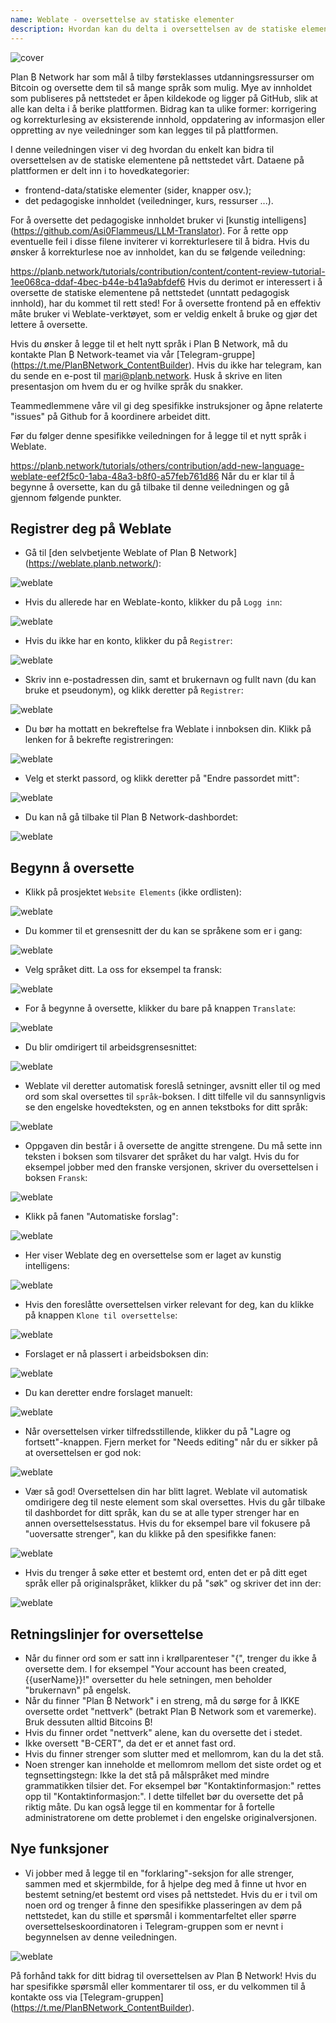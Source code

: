 ```yaml
---
name: Weblate - oversettelse av statiske elementer
description: Hvordan kan du delta i oversettelsen av de statiske elementene på planb.network?
---
```

![cover](assets/cover.webp)

Plan ₿ Network har som mål å tilby førsteklasses utdanningsressurser om Bitcoin og oversette dem til så mange språk som mulig. Mye av innholdet som publiseres på nettstedet er åpen kildekode og ligger på GitHub, slik at alle kan delta i å berike plattformen. Bidrag kan ta ulike former: korrigering og korrekturlesing av eksisterende innhold, oppdatering av informasjon eller oppretting av nye veiledninger som kan legges til på plattformen.

I denne veiledningen viser vi deg hvordan du enkelt kan bidra til oversettelsen av de statiske elementene på nettstedet vårt. Dataene på plattformen er delt inn i to hovedkategorier:


- frontend-data/statiske elementer (sider, knapper osv.);
- det pedagogiske innholdet (veiledninger, kurs, ressurser ...).

For å oversette det pedagogiske innholdet bruker vi [kunstig intelligens] (https://github.com/Asi0Flammeus/LLM-Translator). For å rette opp eventuelle feil i disse filene inviterer vi korrekturlesere til å bidra. Hvis du ønsker å korrekturlese noe av innholdet, kan du se følgende veiledning:

https://planb.network/tutorials/contribution/content/content-review-tutorial-1ee068ca-ddaf-4bec-b44e-b41a9abfdef6
Hvis du derimot er interessert i å oversette de statiske elementene på nettstedet (unntatt pedagogisk innhold), har du kommet til rett sted! For å oversette frontend på en effektiv måte bruker vi Weblate-verktøyet, som er veldig enkelt å bruke og gjør det lettere å oversette.

Hvis du ønsker å legge til et helt nytt språk i Plan ₿ Network, må du kontakte Plan ₿ Network-teamet via vår [Telegram-gruppe] (https://t.me/PlanBNetwork_ContentBuilder). Hvis du ikke har telegram, kan du sende en e-post til mari@planb.network. Husk å skrive en liten presentasjon om hvem du er og hvilke språk du snakker.

Teammedlemmene våre vil gi deg spesifikke instruksjoner og åpne relaterte "issues" på Github for å koordinere arbeidet ditt.

Før du følger denne spesifikke veiledningen for å legge til et nytt språk i Weblate.

https://planb.network/tutorials/others/contribution/add-new-language-weblate-eef2f5c0-1aba-48a3-b8f0-a57feb761d86
Når du er klar til å begynne å oversette, kan du gå tilbake til denne veiledningen og gå gjennom følgende punkter.

## Registrer deg på Weblate


- Gå til [den selvbetjente Weblate of Plan ₿ Network] (https://weblate.planb.network/):

![weblate](assets/01.webp)


- Hvis du allerede har en Weblate-konto, klikker du på `Logg inn`:

![weblate](assets/02.webp)


- Hvis du ikke har en konto, klikker du på `Registrer`:

![weblate](assets/03.webp)


- Skriv inn e-postadressen din, samt et brukernavn og fullt navn (du kan bruke et pseudonym), og klikk deretter på `Registrer`:

![weblate](assets/04.webp)


- Du bør ha mottatt en bekreftelse fra Weblate i innboksen din. Klikk på lenken for å bekrefte registreringen:

![weblate](assets/05.webp)


- Velg et sterkt passord, og klikk deretter på "Endre passordet mitt":

![weblate](assets/06.webp)


- Du kan nå gå tilbake til Plan ₿ Network-dashbordet:

![weblate](assets/07.webp)

## Begynn å oversette


- Klikk på prosjektet `Website Elements` (ikke ordlisten):

![weblate](assets/08.webp)


- Du kommer til et grensesnitt der du kan se språkene som er i gang:

![weblate](assets/09.webp)


- Velg språket ditt. La oss for eksempel ta fransk:

![weblate](assets/10.webp)


- For å begynne å oversette, klikker du bare på knappen `Translate`:

![weblate](assets/11.webp)


- Du blir omdirigert til arbeidsgrensesnittet:

![weblate](assets/12.webp)


- Weblate vil deretter automatisk foreslå setninger, avsnitt eller til og med ord som skal oversettes til `språk`-boksen. I ditt tilfelle vil du sannsynligvis se den engelske hovedteksten, og en annen tekstboks for ditt språk:

![weblate](assets/13.webp)


- Oppgaven din består i å oversette de angitte strengene. Du må sette inn teksten i boksen som tilsvarer det språket du har valgt. Hvis du for eksempel jobber med den franske versjonen, skriver du oversettelsen i boksen `Fransk`:

![weblate](assets/14.webp)


- Klikk på fanen "Automatiske forslag":

![weblate](assets/15.webp)


- Her viser Weblate deg en oversettelse som er laget av kunstig intelligens:

![weblate](assets/16.webp)


- Hvis den foreslåtte oversettelsen virker relevant for deg, kan du klikke på knappen `Klone til oversettelse`:

![weblate](assets/17.webp)


- Forslaget er nå plassert i arbeidsboksen din:

![weblate](assets/18.webp)


- Du kan deretter endre forslaget manuelt:

![weblate](assets/19.webp)


- Når oversettelsen virker tilfredsstillende, klikker du på "Lagre og fortsett"-knappen. Fjern merket for "Needs editing" når du er sikker på at oversettelsen er god nok:

![weblate](assets/20.webp)


- Vær så god! Oversettelsen din har blitt lagret. Weblate vil automatisk omdirigere deg til neste element som skal oversettes. Hvis du går tilbake til dashbordet for ditt språk, kan du se at alle typer strenger har en annen oversettelsesstatus. Hvis du for eksempel bare vil fokusere på "uoversatte strenger", kan du klikke på den spesifikke fanen:

![weblate](assets/21.webp)


- Hvis du trenger å søke etter et bestemt ord, enten det er på ditt eget språk eller på originalspråket, klikker du på "søk" og skriver det inn der:

![weblate](assets/22.webp)

## Retningslinjer for oversettelse


- Når du finner ord som er satt inn i krøllparenteser "{", trenger du ikke å oversette dem. I for eksempel "Your account has been created, {{userName}}!" oversetter du hele setningen, men beholder "brukernavn" på engelsk.
- Når du finner "Plan ₿ Network" i en streng, må du sørge for å IKKE oversette ordet "nettverk" (betrakt Plan ₿ Network som et varemerke). Bruk dessuten alltid Bitcoins ₿!
- Hvis du finner ordet "nettverk" alene, kan du oversette det i stedet.
- Ikke oversett "B-CERT", da det er et annet fast ord.
- Hvis du finner strenger som slutter med et mellomrom, kan du la det stå.
- Noen strenger kan inneholde et mellomrom mellom det siste ordet og et tegnsettingstegn: Ikke la det stå på målspråket med mindre grammatikken tilsier det. For eksempel bør "Kontaktinformasjon:" rettes opp til "Kontaktinformasjon:". I dette tilfellet bør du oversette det på riktig måte. Du kan også legge til en kommentar for å fortelle administratorene om dette problemet i den engelske originalversjonen.

## Nye funksjoner


- Vi jobber med å legge til en "forklaring"-seksjon for alle strenger, sammen med et skjermbilde, for å hjelpe deg med å finne ut hvor en bestemt setning/et bestemt ord vises på nettstedet. Hvis du er i tvil om noen ord og trenger å finne den spesifikke plasseringen av dem på nettstedet, kan du stille et spørsmål i kommentarfeltet eller spørre oversettelseskoordinatoren i Telegram-gruppen som er nevnt i begynnelsen av denne veiledningen.

![weblate](assets/23.webp)

På forhånd takk for ditt bidrag til oversettelsen av Plan ₿ Network! Hvis du har spesifikke spørsmål eller kommentarer til oss, er du velkommen til å kontakte oss via [Telegram-gruppen] (https://t.me/PlanBNetwork_ContentBuilder).